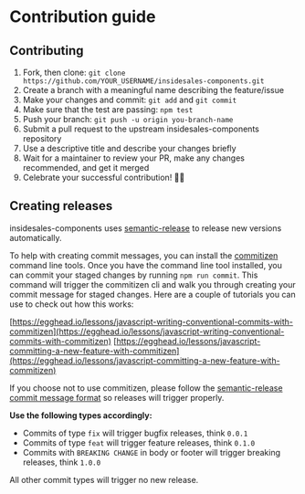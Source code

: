 # Contribution guide

## Contributing
1. Fork, then clone: `git clone https://github.com/YOUR_USERNAME/insidesales-components.git`
2. Create a branch with a meaningful name describing the feature/issue
3. Make your changes and commit: `git add` and `git commit`
4. Make sure that the test are passing: `npm test`
5. Push your branch: `git push -u origin you-branch-name`
6. Submit a pull request to the upstream insidesales-components repository
7. Use a descriptive title and describe your changes briefly
8. Wait for a maintainer to review your PR, make any changes recommended, and get it merged
10. Celebrate your successful contribution! 🙌🏼

## Creating releases

insidesales-components uses [semantic-release](https://github.com/semantic-release/semantic-release)
to release new versions automatically.

To help with creating commit messages, you can install the [commitizen](https://github.com/commitizen/cz-cli) command line tools. Once you have the command line tool installed, you can commit your staged changes by running `npm run commit`. This command will trigger the commitizen cli and walk you through creating your commit message for staged changes. Here are a couple of tutorials you can use to check out how this works:

[https://egghead.io/lessons/javascript-writing-conventional-commits-with-commitizen](https://egghead.io/lessons/javascript-writing-conventional-commits-with-commitizen)
[https://egghead.io/lessons/javascript-committing-a-new-feature-with-commitizen](https://egghead.io/lessons/javascript-committing-a-new-feature-with-commitizen)

If you choose not to use commitizen, please follow the [semantic-release commit message format](https://github.com/semantic-release/semantic-release#default-commit-message-format) so releases will trigger properly.

**Use the following types accordingly:**

*  Commits of type `fix` will trigger bugfix releases, think `0.0.1`
*  Commits of type `feat` will trigger feature releases, think `0.1.0`
*  Commits with `BREAKING CHANGE` in body or footer will trigger breaking releases, think `1.0.0`

All other commit types will trigger no new release.